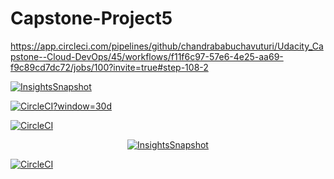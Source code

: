 # Capstone-Project5

https://app.circleci.com/pipelines/github/chandrababuchavuturi/Udacity_Capstone--Cloud-DevOps/45/workflows/f11f6c97-57e6-4e25-aa69-f9c89cd7dc72/jobs/100?invite=true#step-108-2

[![InsightsSnapshot](https://dl.circleci.com/insights-snapshot/gh/chandrababuchavuturi/Udacity_Capstone--Cloud-DevOps/main/f11f6c97-57e6-4e25-aa69-f9c89cd7dc72/badge.svg)](https://app.circleci.com/insights/github/chandrababuchavuturi/Udacity_Capstone--Cloud-DevOps/workflows/f11f6c97-57e6-4e25-aa69-f9c89cd7dc72?branch=main)

[![CircleCI](1c9681b582456fabc29850e45dd2f90461c3ee5b)?window=30d](https://app.circleci.com/pipelines/github/chandrababuchavuturi/Udacity_Capstone--Cloud-DevOps/45/workflows/f11f6c97-57e6-4e25-aa69-f9c89cd7dc72/jobs/100?invite=true#step-108-2?branches=main&workflows=build-deploy&reporting-window=last-30-days&insights-snapshot=true)

[![CircleCI](1c9681b582456fabc29850e45dd2f90461c3ee5b)](https://circleci.com/gh/circleci/circleci-docs)

<p align="center">
  <a href="https://app.circleci.com/insights/github/chandrababuchavuturi/Udacity_Capstone--Cloud-DevOps/workflows/f11f6c97-57e6-4e25-aa69-f9c89cd7dc72?branch=main">
    <img src="https://dl.circleci.com/insights-snapshot/gh/chandrababuchavuturi/Udacity_Capstone--Cloud-DevOps/main>/f11f6c97-57e6-4e25-aa69-f9c89cd7dc72/badge.svg" alt="InsightsSnapshot" />
  </a>
</p>

[![CircleCI](https://circleci.com/gh/circleci/circleci-docs.svg?style=svg)](https://circleci.com/gh/circleci/circleci-docs)
